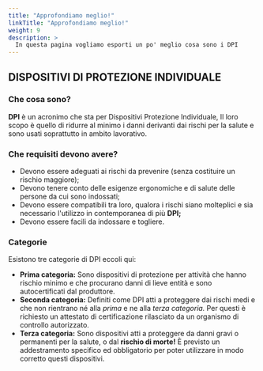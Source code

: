 ```yaml
---
title: "Approfondiamo meglio!"
linkTitle: "Approfondiamo meglio!"
weight: 9
description: >
  In questa pagina vogliamo esporti un po' meglio cosa sono i DPI
---
```


## DISPOSITIVI DI PROTEZIONE INDIVIDUALE

### Che cosa sono?
**DPI** è un acronimo che sta per Dispositivi Protezione Individuale, Il loro scopo è quello di ridurre al minimo i danni derivanti dai rischi per la salute e sono usati soprattutto in ambito lavorativo. 

### Che requisiti devono avere?

 * Devono essere adeguati ai rischi da prevenire (senza costituire un rischio maggiore);
 * Devono tenere conto delle esigenze ergonomiche e di salute delle persone da cui sono indossati;
 * Devono essere compatibili tra loro, qualora i rischi siano molteplici e sia necessario l'utilizzo in contemporanea di più **DPI;** 
 * Devono essere facili da indossare e togliere.

### Categorie
Esistono tre categorie di DPI eccoli qui:

* **Prima categoria:** Sono dispositivi di protezione per attività che hanno rischio minimo e che procurano danni di lieve entità e sono autocertificati dal produttore. <br>
* **Seconda categoria:** Definiti come DPI atti a proteggere dai rischi medi e che non rientrano né alla *prima* e ne alla *terza categoria.* Per questi è richiesto un attestato di certificazione rilasciato da un organismo di controllo autorizzato. <br>
* **Terza categoria:** Sono dispositivi atti a proteggere da danni gravi o permanenti per la salute, o dal **rischio di morte!** È previsto un addestramento specifico ed obbligatorio per poter utilizzare in modo corretto questi dispositivi. <br>





